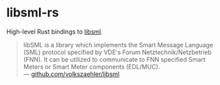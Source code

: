 # libsml-rs

High-level Rust bindings to [libsml](https://github.com/volkszaehler/libsml).

> libSML is a library which implements the Smart Message Language (SML) protocol specified by VDE's Forum Netztechnik/Netzbetrieb (FNN). It can be utilized to communicate to FNN specified Smart Meters or Smart Meter components (EDL/MUC).  
> — [github.com/volkszaehler/libsml](https://github.com/volkszaehler/libsml)
